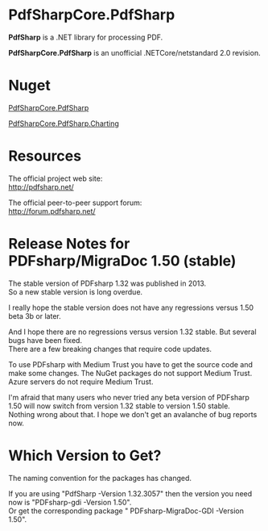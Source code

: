 # PdfSharpCore.PdfSharp
**PdfSharp** is a .NET library for processing PDF.

**PdfSharpCore.PdfSharp** is an unofficial .NETCore/netstandard 2.0 revision.

# Nuget
[PdfSharpCore.PdfSharp](https://www.nuget.org/packages/PdfSharpCore.PdfSharp)

[PdfSharpCore.PdfSharp.Charting](https://www.nuget.org/packages/PdfSharpCore.PdfSharp.Charting)

# Resources

The official project web site:  
http://pdfsharp.net/

The official peer-to-peer support forum:  
http://forum.pdfsharp.net/

# Release Notes for PDFsharp/MigraDoc 1.50 (stable)

The stable version of PDFsharp 1.32 was published in 2013.  
So a new stable version is long overdue.

I really hope the stable version does not have any regressions versus 1.50 beta 3b or later.

And I hope there are no regressions versus version 1.32 stable. But several bugs have been fixed.  
There are a few breaking changes that require code updates.

To use PDFsharp with Medium Trust you have to get the source code and make some changes. The NuGet packages do not support Medium Trust.  
Azure servers do not require Medium Trust.

I'm afraid that many users who never tried any beta version of PDFsharp 1.50 will now switch from version 1.32 stable to version 1.50 stable.  
Nothing wrong about that. I hope we don't get an avalanche of bug reports now.


# Which Version to Get?

The naming convention for the packages has changed.

If you are using "PdfSharp -Version 1.32.3057" then the version you need now is "PDFsharp-gdi -Version 1.50".  
Or get the corresponding package " PDFsharp-MigraDoc-GDI -Version 1.50".

